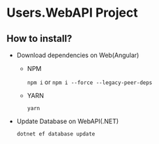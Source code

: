 # Users.WebAPI Project

## How to install?

- Download dependencies on Web(Angular)
  - NPM

    ``npm i`` or ``npm i --force --legacy-peer-deps``

  - YARN

    ``yarn``
- Update Database on WebAPI(.NET)
  
  ``dotnet ef database update``

